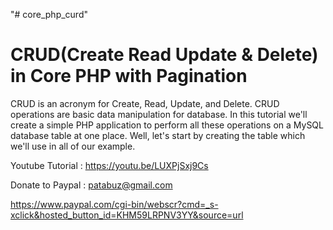 "# core_php_curd" 

CRUD(Create Read Update & Delete) in Core PHP with Pagination
=============================================================================================

CRUD is an acronym for Create, Read, Update, and Delete. CRUD operations are basic data manipulation for database. In this tutorial we'll create a simple PHP application to perform all these operations on a MySQL database table at one place. Well, let's start by creating the table which we'll use in all of our example.



Youtube Tutorial : https://youtu.be/LUXPjSxj9Cs

Donate to Paypal : patabuz@gmail.com

https://www.paypal.com/cgi-bin/webscr?cmd=_s-xclick&hosted_button_id=KHM59LRPNV3YY&source=url
